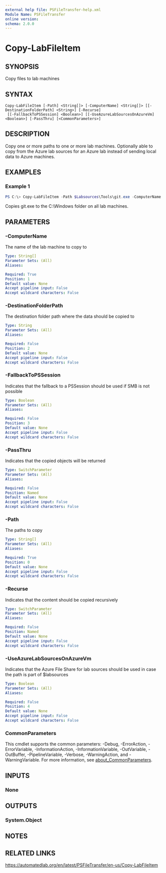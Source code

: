 ```yaml
---
external help file: PSFileTransfer-help.xml
Module Name: PSFileTransfer
online version:
schema: 2.0.0
---
```


# Copy-LabFileItem

## SYNOPSIS
Copy files to lab machines

## SYNTAX

```
Copy-LabFileItem [-Path] <String[]> [-ComputerName] <String[]> [[-DestinationFolderPath] <String>] [-Recurse]
 [[-FallbackToPSSession] <Boolean>] [[-UseAzureLabSourcesOnAzureVm] <Boolean>] [-PassThru] [<CommonParameters>]
```

## DESCRIPTION
Copy one or more paths to one or more lab machines. Optionally able to copy from the Azure lab sources
for an Azure lab instead of sending local data to Azure machines.

## EXAMPLES

### Example 1
```powershell
PS C:\> Copy-LabFileItem -Path $Labsources\Tools\git.exe -ComputerName (Get-LabVm) -DestinationFolderPath C:\Windows
```

Copies git.exe to the C:\Windows folder on all lab machines.

## PARAMETERS

### -ComputerName
The name of the lab machine to copy to

```yaml
Type: String[]
Parameter Sets: (All)
Aliases:

Required: True
Position: 1
Default value: None
Accept pipeline input: False
Accept wildcard characters: False
```

### -DestinationFolderPath
The destination folder path where the data should be copied to

```yaml
Type: String
Parameter Sets: (All)
Aliases:

Required: False
Position: 2
Default value: None
Accept pipeline input: False
Accept wildcard characters: False
```

### -FallbackToPSSession
Indicates that the fallback to a PSSession should be used if SMB is not possible

```yaml
Type: Boolean
Parameter Sets: (All)
Aliases:

Required: False
Position: 3
Default value: None
Accept pipeline input: False
Accept wildcard characters: False
```

### -PassThru
Indicates that the copied objects will be returned

```yaml
Type: SwitchParameter
Parameter Sets: (All)
Aliases:

Required: False
Position: Named
Default value: None
Accept pipeline input: False
Accept wildcard characters: False
```

### -Path
The paths to copy

```yaml
Type: String[]
Parameter Sets: (All)
Aliases:

Required: True
Position: 0
Default value: None
Accept pipeline input: False
Accept wildcard characters: False
```

### -Recurse
Indicates that the content should be copied recursively

```yaml
Type: SwitchParameter
Parameter Sets: (All)
Aliases:

Required: False
Position: Named
Default value: None
Accept pipeline input: False
Accept wildcard characters: False
```

### -UseAzureLabSourcesOnAzureVm
Indicates that the Azure File Share for lab sources should be used in case
the path is part of $labsources

```yaml
Type: Boolean
Parameter Sets: (All)
Aliases:

Required: False
Position: 4
Default value: None
Accept pipeline input: False
Accept wildcard characters: False
```

### CommonParameters
This cmdlet supports the common parameters: -Debug, -ErrorAction, -ErrorVariable, -InformationAction, -InformationVariable, -OutVariable, -OutBuffer, -PipelineVariable, -Verbose, -WarningAction, and -WarningVariable. For more information, see [about_CommonParameters](http://go.microsoft.com/fwlink/?LinkID=113216).

## INPUTS

### None

## OUTPUTS

### System.Object
## NOTES

## RELATED LINKS
https://automatedlab.org/en/latest/PSFileTransfer/en-us/Copy-LabFileItem
